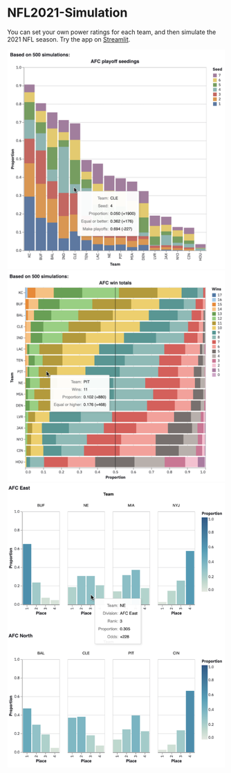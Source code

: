 # NFL2021-Simulation
 
You can set your own power ratings for each team, and then simulate the 2021 NFL season.  Try the app on [Streamlit](https://share.streamlit.io/christopherdavisuci/nfl2021-simulation/main/nfl_simulation.py).

<img src="images/pc_holder.png"></img>
<img src="images/wc_holder.png"></img>
<img src="images/dc_holder.png"></img>
